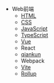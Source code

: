 <!-- _sidebar.md -->

* Web前端
  * [HTML](web/html.md)
  * [CSS](web/css.md)
  * [JavaScript](web/javascript.md)
  * [TypeScript](web/typescript.md)
  * [Vue](web/vue.md)
  * React
  * [qiankun](web/qiankun.md)
  * Webpack
  * [Vite](web/vite.md)
  * [Rollup](web/rollup.md)